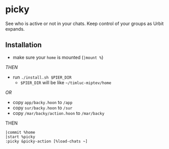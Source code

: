 # picky
See who is active or not in your chats. Keep control of your groups as Urbit expands.

## Installation
* make sure your `home` is mounted (`|mount %`)

*THEN*
* run `./install.sh $PIER_DIR`
  - `$PIER_DIR` will be like `~/timluc-miptev/home`

*OR*

* copy `app/backy.hoon` to `/app`
* copy `sur/backy.hoon` to `/sur`
* copy `/mar/backy/action.hoon` to `/mar/backy`

THEN
```
|commit %home
|start %picky
:picky &picky-action [%load-chats ~]
```
